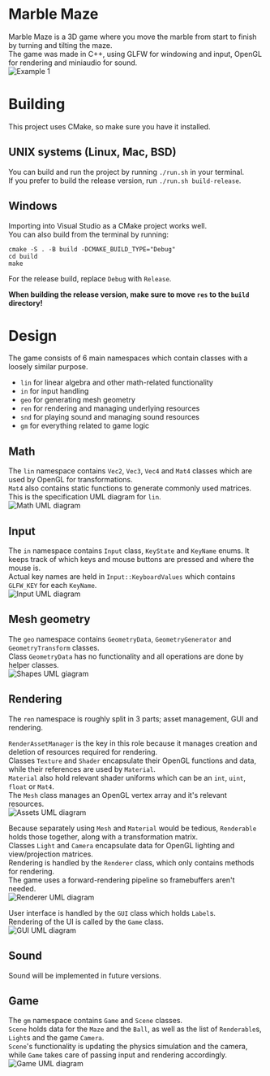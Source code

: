 # Marble Maze
Marble Maze is a 3D game where you move the marble from start to finish by turning and tilting the maze.  
The game was made in C++, using GLFW for windowing and input, OpenGL for rendering and miniaudio for sound.  
![Example 1](./design/_example1.jpg)

# Building
This project uses CMake, so make sure you have it installed.  

## UNIX systems (Linux, Mac, BSD)
You can build and run the project by running `./run.sh` in your terminal.  
If you prefer to build the release version, run `./run.sh build-release`.  

## Windows
Importing into Visual Studio as a CMake project works well.  
You can also build from the terminal by running:
```
cmake -S . -B build -DCMAKE_BUILD_TYPE="Debug"
cd build
make
```
For the release build, replace `Debug` with `Release`.

**When building the release version, make sure to move `res` to the `build` directory!**

# Design
The game consists of 6 main namespaces which contain classes with a loosely similar purpose.  
- `lin` for linear algebra and other math-related functionality
- `in` for input handling
- `geo` for generating mesh geometry
- `ren` for rendering and managing underlying resources
- `snd` for playing sound and managing sound resources
- `gm` for everything related to game logic

## Math
The `lin` namespace contains `Vec2`, `Vec3`, `Vec4` and `Mat4` classes which are used by OpenGL for transformations.  
`Mat4` also contains static functions to generate commonly used matrices.  
This is the specification UML diagram for `lin`.  
![Math UML diagram](./design/math.png)

## Input
The `in` namespace contains `Input` class, `KeyState` and `KeyName` enums.
It keeps track of which keys and mouse buttons are pressed and where the mouse is.  
Actual key names are held in `Input::KeyboardValues` which contains `GLFW_KEY` for each `KeyName`.  
![Input UML diagram](./design/input.png)

## Mesh geometry
The `geo` namespace contains `GeometryData`, `GeometryGenerator` and `GeometryTransform` classes.  
Class `GeometryData` has no functionality and all operations are done by helper classes.  
![Shapes UML giagram](./design/shapes.png)

## Rendering
The `ren` namespace is roughly split in 3 parts; asset management, GUI and rendering.

`RenderAssetManager` is the key in this role because it manages creation and deletion of
resources required for rendering.  
Classes `Texture` and `Shader` encapsulate their OpenGL functions and data,
while their references are used by `Material`.  
`Material` also hold relevant shader uniforms which can be an `int`, `uint`, `float` or `Mat4`.  
The `Mesh` class manages an OpenGL vertex array and it's relevant resources.  
![Assets UML diagram](./design/assets.png)

Because separately using `Mesh` and `Material` would be tedious,
`Renderable` holds those together, along with a transformation matrix.  
Classes `Light` and `Camera` encapsulate data for OpenGL lighting and view/projection matrices.  
Rendering is handled by the `Renderer` class, which only contains methods for rendering.  
The game uses a forward-rendering pipeline so framebuffers aren't needed.  
![Renderer UML diagram](./design/renderer.png)

User interface is handled by the `GUI` class which holds `Label`s.  
Rendering of the UI is called by the `Game` class.  
![GUI UML diagram](./design/label.png)

## Sound
Sound will be implemented in future versions.

## Game
The `gm` namespace contains `Game` and `Scene` classes.  
`Scene` holds data for the `Maze` and the `Ball`,
as well as the list of `Renderable`s, `Light`s and the game `Camera`.  
`Scene`'s functionality is updating the physics simulation and the camera,
while `Game` takes care of passing input and rendering accordingly.  
![Game UML diagram](./design/game.png)
